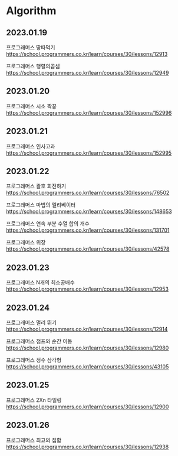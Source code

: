 # Algorithm

## 2023.01.19
프로그래머스 땅따먹기 https://school.programmers.co.kr/learn/courses/30/lessons/12913

프로그래머스 행렬의곱셈 https://school.programmers.co.kr/learn/courses/30/lessons/12949

## 2023.01.20
프로그래머스 시소 짝꿍 https://school.programmers.co.kr/learn/courses/30/lessons/152996

## 2023.01.21
프로그래머스 인사고과 https://school.programmers.co.kr/learn/courses/30/lessons/152995

## 2023.01.22
프로그래머스 괄호 회전하기 https://school.programmers.co.kr/learn/courses/30/lessons/76502

프로그래머스 마법의 엘리베이터 https://school.programmers.co.kr/learn/courses/30/lessons/148653

프로그래머스 연속 부분 수열 합의 개수 https://school.programmers.co.kr/learn/courses/30/lessons/131701

프로그래머스 위장 https://school.programmers.co.kr/learn/courses/30/lessons/42578

## 2023.01.23
프로그래머스 N개의 최소공배수 https://school.programmers.co.kr/learn/courses/30/lessons/12953

## 2023.01.24
프로그래머스 멀리 뛰기 https://school.programmers.co.kr/learn/courses/30/lessons/12914

프로그래머스 점프와 순간 이동 https://school.programmers.co.kr/learn/courses/30/lessons/12980

프로그래머스 정수 삼각형 https://school.programmers.co.kr/learn/courses/30/lessons/43105

## 2023.01.25
프로그래머스 2Xn 타일링 https://school.programmers.co.kr/learn/courses/30/lessons/12900

## 2023.01.26
프로그래머스 최고의 집합 https://school.programmers.co.kr/learn/courses/30/lessons/12938
